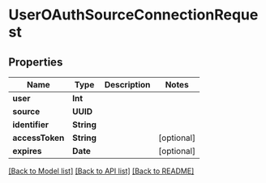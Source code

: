 # UserOAuthSourceConnectionRequest

## Properties
Name | Type | Description | Notes
------------ | ------------- | ------------- | -------------
**user** | **Int** |  | 
**source** | **UUID** |  | 
**identifier** | **String** |  | 
**accessToken** | **String** |  | [optional] 
**expires** | **Date** |  | [optional] 

[[Back to Model list]](../README.md#documentation-for-models) [[Back to API list]](../README.md#documentation-for-api-endpoints) [[Back to README]](../README.md)



